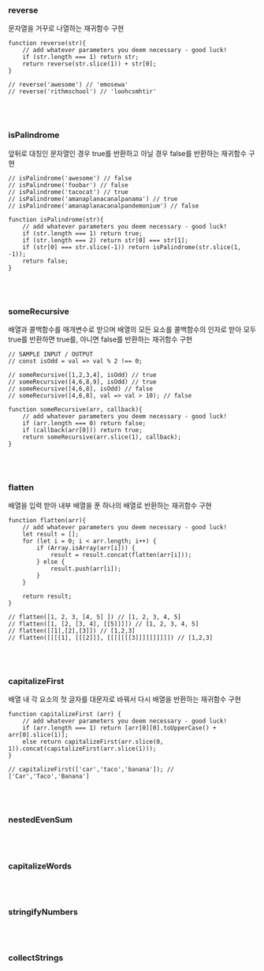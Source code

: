 ### reverse

문자열을 거꾸로 나열하는 재귀함수 구현

```JSX
function reverse(str){
    // add whatever parameters you deem necessary - good luck!
    if (str.length === 1) return str;
    return reverse(str.slice(1)) + str[0];
}

// reverse('awesome') // 'emosewa'
// reverse('rithmschool') // 'loohcsmhtir'
```

<br></br>

### isPalindrome

앞뒤로 대칭인 문자열인 경우 true를 반환하고 아닐 경우 false를 반환하는 재귀함수 구현

```JSX
// isPalindrome('awesome') // false
// isPalindrome('foobar') // false
// isPalindrome('tacocat') // true
// isPalindrome('amanaplanacanalpanama') // true
// isPalindrome('amanaplanacanalpandemonium') // false

function isPalindrome(str){
    // add whatever parameters you deem necessary - good luck!
    if (str.length === 1) return true;
    if (str.length === 2) return str[0] === str[1];
    if (str[0] === str.slice(-1)) return isPalindrome(str.slice(1, -1));
    return false;
}
```

<br></br>

### someRecursive

배열과 콜백함수를 매개변수로 받으며 배열의 모든 요소를 콜백함수의 인자로 받아 모두 true를 반환하면 true를, 아니면 false를 반환하는 재귀함수 구현

```JSX
// SAMPLE INPUT / OUTPUT
// const isOdd = val => val % 2 !== 0;

// someRecursive([1,2,3,4], isOdd) // true
// someRecursive([4,6,8,9], isOdd) // true
// someRecursive([4,6,8], isOdd) // false
// someRecursive([4,6,8], val => val > 10); // false

function someRecursive(arr, callback){
    // add whatever parameters you deem necessary - good luck!
    if (arr.length === 0) return false;
    if (callback(arr[0])) return true;
    return someRecursive(arr.slice(1), callback);
}
```

<br></br>

### flatten

배열을 입력 받아 내부 배열을 푼 하나의 배열로 반환하는 재귀함수 구현

```JSX
function flatten(arr){
    // add whatever parameters you deem necessary - good luck!
    let result = [];
    for (let i = 0; i < arr.length; i++) {
        if (Array.isArray(arr[i])) {
            result = result.concat(flatten(arr[i]));
        } else {
            result.push(arr[i]);
        }
    }

    return result;
}

// flatten([1, 2, 3, [4, 5] ]) // [1, 2, 3, 4, 5]
// flatten([1, [2, [3, 4], [[5]]]]) // [1, 2, 3, 4, 5]
// flatten([[1],[2],[3]]) // [1,2,3]
// flatten([[[[1], [[[2]]], [[[[[[[3]]]]]]]]]]) // [1,2,3]
```

<br></br>

### capitalizeFirst

배열 내 각 요소의 첫 글자를 대문자로 바꿔서 다시 배열을 반환하는 재귀함수 구현

```JSX
function capitalizeFirst (arr) {
    // add whatever parameters you deem necessary - good luck!
    if (arr.length === 1) return [arr[0][0].toUpperCase() + arr[0].slice(1)];
    else return capitalizeFirst(arr.slice(0, 1)).concat(capitalizeFirst(arr.slice(1)));
}

// capitalizeFirst(['car','taco','banana']); // ['Car','Taco','Banana']
```

<br></br>

### nestedEvenSum

<br></br>

### capitalizeWords

<br></br>

### stringifyNumbers

<br></br>

### collectStrings
